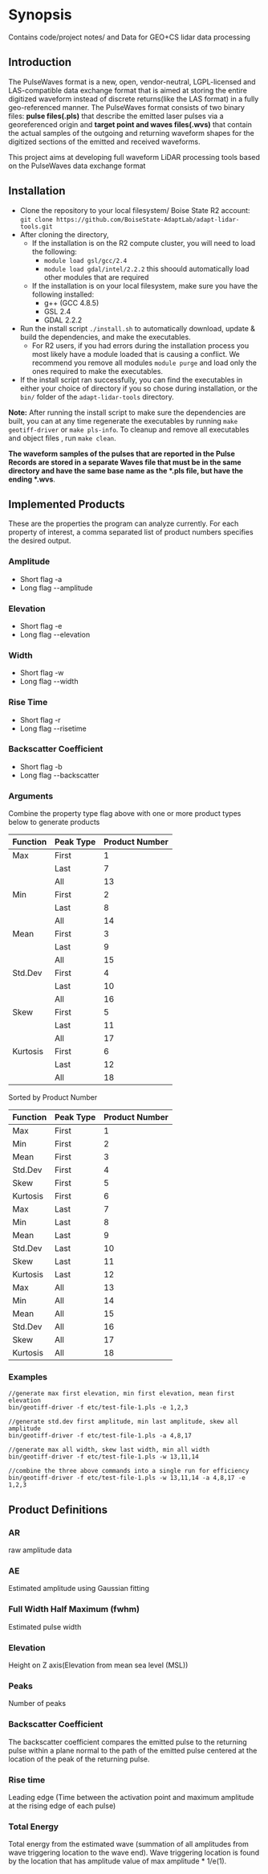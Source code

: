 # Synopsis

Contains code/project notes/ and Data for GEO+CS lidar data processing

## Introduction

The PulseWaves format is a new, open, vendor-neutral, LGPL-licensed and LAS-compatible data exchange format that is aimed at storing the entire digitized waveform instead of discrete returns(like the LAS format) in a fully geo-referenced manner. The PulseWaves format consists of two binary files: **pulse files(.pls)** that describe the emitted laser pulses via a georeferenced origin and **target point and waves files(.wvs)** that contain the actual samples of the outgoing and returning waveform shapes for the digitized sections of the emitted and received waveforms. 

This project aims at developing full waveform LiDAR processing tools based on the PulseWaves data exchange format 

## Installation

* Clone the repository to your local filesystem/ Boise State R2 account: `git clone https://github.com/BoiseState-AdaptLab/adapt-lidar-tools.git`
* After cloning the directory, 
  * If the installation is on the R2 compute cluster, you will need to load the following:
    * `module load gsl/gcc/2.4`
    * `module load gdal/intel/2.2.2` this shoould automatically load other modules that are required
  * If the installation is on your local filesystem, make sure you have the following installed: 
    * g++ (GCC 4.8.5)
    * GSL 2.4
    * GDAL 2.2.2
* Run the install script `./install.sh` to automatically download, update & build the dependencies, and make the executables.
  * For R2 users, if you had errors during the installation process you most likely have a module loaded that is causing a conflict. We recommend you remove all modules `module purge` and load only the ones required to make the executables.
* If the install script ran successfully, you can find the executables in either your choice of directory if you so chose during installation, or the `bin/` folder of the `adapt-lidar-tools` directory.

**Note:** After running the install script to make sure the dependencies are built, you can at any time regenerate the executables by running `make geotiff-driver` or `make pls-info`. To cleanup and remove all executables and object files , run `make clean`.

__The waveform samples of the pulses that are reported in the Pulse Records are stored in a separate Waves file that must be in the same directory and have the same base name as the *.pls file, but have the ending *.wvs__.


## Implemented Products
These are the properties the program can analyze currently. For each property of interest, a comma separated list of 
product numbers specifies the desired output.

### Amplitude
- Short flag -a
- Long flag --amplitude

### Elevation
- Short flag -e
- Long flag --elevation

### Width
- Short flag -w
- Long flag --width

### Rise Time
- Short flag -r
- Long flag --risetime

### Backscatter Coefficient
- Short flag -b
- Long flag --backscatter

### Arguments
Combine the property type flag above with one or more product types below to generate products

| Function | Peak Type | Product Number |
|----------|-----------|----------------|
| Max      | First     | 1              |
|          | Last      | 7              |
|          | All       | 13             |
| Min      | First     | 2              |
|          | Last      | 8              |
|          | All       | 14             |
| Mean     | First     | 3              |
|          | Last      | 9              |
|          | All       | 15             |
| Std.Dev  | First     | 4              |
|          | Last      | 10             |
|          | All       | 16             |
| Skew     | First     | 5              |
|          | Last      | 11             |
|          | All       | 17             |
| Kurtosis | First     | 6              |
|          | Last      | 12             |
|          | All       | 18             |

Sorted by Product Number

| Function | Peak Type | Product Number |
|----------|-----------|----------------|
| Max      | First     | 1              |
| Min      | First     | 2              |
| Mean     | First     | 3              |
| Std.Dev  | First     | 4              |
| Skew     | First     | 5              |
| Kurtosis | First     | 6              |
| Max      | Last      | 7              |
| Min      | Last      | 8              |
| Mean     | Last      | 9              |
| Std.Dev  | Last      | 10             |
| Skew     | Last      | 11             |
| Kurtosis | Last      | 12             |
| Max      | All       | 13             |
| Min      | All       | 14             |
| Mean     | All       | 15             |
| Std.Dev  | All       | 16             |
| Skew     | All       | 17             |
| Kurtosis | All       | 18             |

### Examples
```shell
//generate max first elevation, min first elevation, mean first elevation
bin/geotiff-driver -f etc/test-file-1.pls -e 1,2,3
```

```shell
//generate std.dev first amplitude, min last amplitude, skew all amplitude
bin/geotiff-driver -f etc/test-file-1.pls -a 4,8,17
```

```shell
//generate max all width, skew last width, min all width
bin/geotiff-driver -f etc/test-file-1.pls -w 13,11,14
```

```shell
//combine the three above commands into a single run for efficiency
bin/geotiff-driver -f etc/test-file-1.pls -w 13,11,14 -a 4,8,17 -e 1,2,3
```


## Product Definitions
### AR
raw amplitude data
### AE
Estimated amplitude using Gaussian fitting
### Full Width Half Maximum (fwhm)
Estimated pulse width
### Elevation
Height on Z axis(Elevation from mean sea level (MSL))
### Peaks
Number of peaks
### Backscatter Coefficient
The backscatter coefficient compares the emitted pulse to the returning pulse within a plane normal to the path of the emitted pulse centered at the location of the peak of the returning pulse.
### Rise time
Leading edge (Time between the activation point and maximum amplitude at the rising edge of each pulse)
### Total Energy
Total energy from the estimated wave (summation of all amplitudes from wave triggering location to the wave end). Wave triggering location is found by the location that has amplitude value of max amplitude * 1/e(1). 
